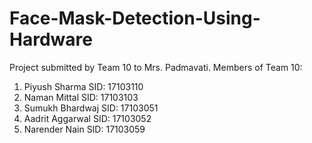 # Face-Mask-Detection-Using-Hardware
Project submitted by Team 10 to Mrs. Padmavati.
Members of Team 10:
1. Piyush Sharma    SID: 17103110
2. Naman Mittal     SID: 17103103
3. Sumukh Bhardwaj  SID: 17103051
4. Aadrit Aggarwal  SID: 17103052
5. Narender Nain    SID: 17103059
